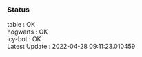 ### Status


table : OK  
hogwarts : OK  
icy-bot : OK  
Latest Update : 2022-04-28 09:11:23.010459
